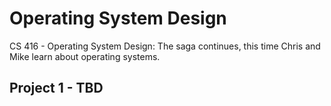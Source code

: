 # Operating System Design
CS 416 - Operating System Design: The saga continues, this time Chris
and Mike learn about operating systems.

## Project 1 - TBD
